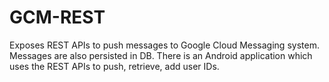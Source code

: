 GCM-REST
========

Exposes REST APIs to push messages to Google Cloud Messaging system. Messages are also persisted in DB. There is an Android application which uses the REST APIs to push, retrieve, add user IDs.
